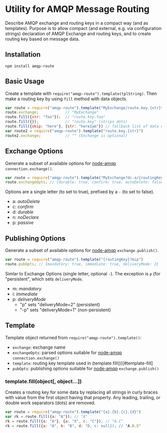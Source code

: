 # Utility for AMQP Message Routing

Describe AMQP exchange and routing keys in a compact way (and as
templates). Purpose is to allow compact (and external, e.g. via configuration
strings) declaration of AMQP Exchange and routing keys, and to create routing
key based on message data.

## Installation

    npm install amqp-route

## Basic Usage

Create a template with `require("amqp-route").template(tplString)`. Then make a
routing key by using `fill` method with data objects.

```javascript
var route = require("amqp-route").template("MyExchange/route.key.{str}")
route.exchange;            // "MyExchange"
route.fill({str: "foo"});  // "route.key.foo"
route.fill({});            // "route.key" (strips dots)
route.fill({skip: "here"}, {str: "hereIam"}) // fallback list of data objects
var route2 = require("amqp-route").template("route.key.{str}")
route2.exchange;           // "" (Exchange is optional)
```

## Exchange Options

Generate a subset of available options for
[node-amqp](https://github.com/postwait/node-amqp) `connection.exchange()`.

```javascript
var route = require("amqp-route").template("MyExchange?dc-a/{routingKey}")
route.exchangeOpts; // {durable: true, confirm: true, autoDelete: false}
```

Options are a single letter (to set to true), prefixed by a `-` (to set to
false).

- a: *autoDelete*
- c: *confirm*
- d: *durable*
- n: *noDeclare*
- p: *passive*

## Publishing Options

Generate a subset of available options for
[node-amqp](https://github.com/postwait/node-amqp) `exchange.publish()`.

```javascript
var route = require("amqp-route").template("{routingKey}?mip")
route.pubOpts; // {mandatory: true, immediate: true, deliveryMode: 2}
```

Simlar to Exchange Options (single letter, optional `-`). The exception is `p`
(for "persistent", which sets `deliveryMode`.

- m: *mandatory*
- i: *immediate*
- p: *deliveryMode*
  - "p" sets "deliveryMode=2" (persistent)
  - "-p" sets "deliveryMode=1" (non-persistent)

## Template

Template object returned from ```require("amqp-route").template()```:

- `exchange`: exchange name
- `exchangeOpts`: parsed options suitable for
  [node-amqp](https://github.com/postwait/node-amqp) `connection.exchange()`
- `template`: routing key template used in (template.fill())[#template-fill]
- `pubOpts`: publishing options suitable for
  [node-amqp](https://github.com/postwait/node-amqp) `exchange.publish()`

### template.fill(object[, object...])

Creates a routing key for some data by replacing all strings in curly braces
with value from the first object having that property. Any leading, trailing, or
double work separators (dots) are removed.

```javascript
var route = require("amqp-route").template("{a}.{b}.{c}.{d}")
var rk = route.fill({a: "A"}); // "A"
rk = route.fill({a: "A"}, {a: "X", c: "C"}); // "A.C"
rk = route.fill({a: "A", b: "B", d: "D, c: null}); // "A.B.D"
```
